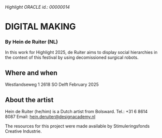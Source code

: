*Highlight ORACLE id.: 00000014*

# DIGITAL MAKING
### By Hein de Ruiter (NL)

In this work for Highlight 2025, de Ruiter aims to display social hierarchies in the context of this festival by using decomissioned surgical robots.

## Where and when
Westlandseweg 1
2618 SO Delft
February 2025

## About the artist
Hein de Ruiter (he/him) is a Dutch artist from Bolsward.
Tel.:	+31 6 8614 8087
Email:	hein.deruiter@designacademy.nl

The resources for this project were made available by Stimuleringsfonds Creative Industrie.
